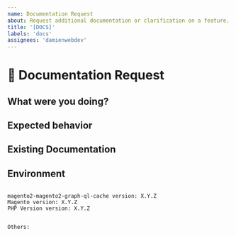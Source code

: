 ```yaml
---
name: Documentation Request
about: Request additional documentation or clarification on a feature.
title: '[DOCS]'
labels: 'docs'
assignees: 'damienwebdev'
---
```


<!--
PLEASE HELP US PROCESS GITHUB ISSUES FASTER BY PROVIDING THE FOLLOWING INFORMATION.

ISSUES MISSING IMPORTANT INFORMATION MAY BE CLOSED WITHOUT INVESTIGATION.
-->

# :page_facing_up: Documentation Request

## What were you doing?
<!-- Describe how you came to need the documentation. -->


## Expected behavior
<!-- Describe not only **what** you would like to see documented, but also **where** you'd like to see it. -->


## Existing Documentation
<!-- Describe any existing documentation that would potentially require change. -->

## Environment

<pre><code>
magento2-magento2-graph-ql-cache version: X.Y.Z
Magento version: X.Y.Z 
PHP Version version: X.Y.Z 
<!-- Check whether this is still an issue in the most recent magento2-magento2-graph-ql-cache version -->

Others:
<!-- Anything else relevant?  Operating system version, IDE, package manager, HTTP server, ... -->
</code></pre>
